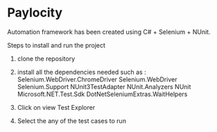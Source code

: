 # Paylocity

Automation framework has been created using C# + Selenium + NUnit.

Steps to install and run the project
1) clone the repository
2) install all the dependencies needed such as :
    Selenium.WebDriver.ChromeDriver
   Selenium.WebDriver
   Selenium.Support
   NUnit3TestAdapter
   NUnit.Analyzers
   NUnit
   Microsoft.NET.Test.Sdk
   DotNetSeleniumExtras.WaitHelpers

3) Click on view Test Explorer
4) Select the any of the test cases to run
   
